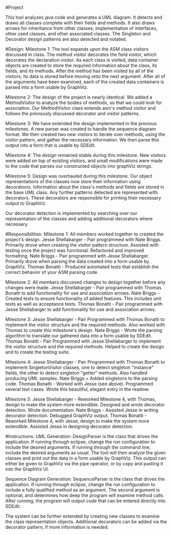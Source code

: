 #Project

This tool analyzes java code and generates a UML diagram. It detects and draws all classes complete with their fields and methods. It also draws arrows for inheritance from other classes, implementation of interfaces, other used classes, and other associated classes. The Singleton and Decorator design patterns are also detected and notated.  

#Design: 
Milestone 1:
The tool expands upon the ASM class visitors discussed in class. The method visitor decorates the field visitor, which decorates the declaration visitor. As each class is visited, data container objects are created to store the required information about the class, its fields, and its methods. After the method has been visited by all of the visitors, its data is stored before moving onto the next argument. After all of the arguments have been examined, each of the created data containers is parsed into a form usable by GraphViz.

Milestone 2:
The design of the project is nearly identical. We added a MethodVisitor to analyze the bodies of methods, so that we could look for association. Our MethodVisitor class extends asm's method visitor and follows the previously discussed decorator and visitor patterns.

Milestone 3:
We have extended the design implemented in the previous milestones. A new parser was created to handle the sequence diagram format. We then created two new visitors to iterate over methods, using the visitor pattern, and gather the necessary information. We then parse this output into a form that is usable by SDEdit.

Milestone 4:
The design remained stable during this milestone. New visitors were added on top of existing visitors, and small modifications were made to the code that parses our constructed objects into graphViz strings.

Milestone 5:
Design was overhauled during this milestone. Our object representations of the classes now store their information using decorations. Information about the class's methods and fields are stored in the base UML class. Any further patterns detected are represented with decorators. These decorators are responsible for printing their necessary output to GraphViz 

Our decorator detection is implemented by searching over our representation of the classes and adding additional decorators where necessary.

#Responsibilities: 
Milestone 1:
All members worked together to created the project's design.
Jesse Shellabarger - Pair programmed with Nate Briggs. Primarily drove when creating the visitor pattern structure. Assisted with testing once the project was functional. Refactored and improved formatting. 
Nate Briggs - Pair programmed with Jesse Shellabarger. Primarily drove when parsing the data created into a form usable by GraphViz. 
Thomas Bonatti - Produced automated tests that establish the correct behavior of your ASM parsing code.

Milestone 2:
All members discussed changes to design together before any changes were made.
Jesse Shellabarger - Pair programmed with Thomas Bonatti to add functionality for use and association arrows.
Nate Briggs - Created tests to ensure functionality of added features. This includes unit tests as well as acceptance tests.
Thomas Bonatti - Pair programmed with Jesse Shellabarger to add functionality for use and association arrows.

Milestone 3:
Jesse Shellabarger - Pair Programmed with Thomas Bonatti to implement the visitor structure and the required methods. Also worked with Thomas to create this milestone's design.
Nate Briggs - Wrote the parsing algorithm to translate our gathered data into a form usable by SDEdit.
Thomas Bonatti - Pair Programmed with Jesse Shellabarger to implement the visitor structure and the required methods. Helped to create the design and to create the testing suite.

Milestone 4:
Jesse Shellabarger - Pair Programmed with Thomas Bonatti to implement SingletonVisitor classes, one to detect singleton "instance" fields, the other to detect singleton "getter" methods. Also handled producing UML samples.
Nate Briggs = Added singletons to the parsing code.
Thomas Bonatti - Worked with Jesse (see above). Programmed several test cases. Wrote this beautiful, elegant entry in the readme.

Milestone 5:
Jesse Shellabarger - Reworked Milestone 4, with Thomas, design to make the system more extendible. Designed and wrote decorator detection. Wrote documentation.
Nate Briggs - Assisted Jesse in writing decorator detection. Debugged GraphViz output.
Thomas Bonatti - Reworked Milestone 4, with Jesse, design to make the system more extendible. Assisted Jesse in designing decorator detection.


#Instructions:
UML Generation:
DesignParser is the class that drives the application. If running through eclipse, change the run configuration to include the desired 
arguments. If running through the command line, include the desired arguments as usual. The tool will then analyze the given classes and 
print out the data in a form usable by GraphViz. This output can either be given to GraphViz via the pipe operator, or by copy and pasting it into the GraphViz UI.

Sequence Diagram Generation:
SequenceParser is the class that drives the application. If running through eclipse, change the run configuration to include a fully qualified method as an argument. The second argument is optional, and determines how deep the program will examine method calls. After running, the program will output code that can be entered directly into SDEdit.

The system can be further extended by creating new classes to examine the class representation objects. Additional decorators can be added via the decorator pattern, if more information is needed.
